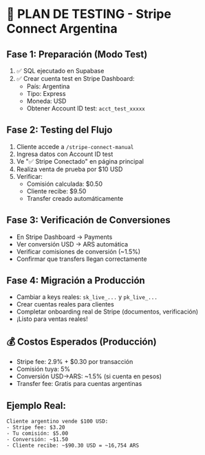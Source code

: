 # 🧪 PLAN DE TESTING - Stripe Connect Argentina

## Fase 1: Preparación (Modo Test)
1. ✅ SQL ejecutado en Supabase
2. ✅ Crear cuenta test en Stripe Dashboard:
   - País: Argentina
   - Tipo: Express
   - Moneda: USD
   - Obtener Account ID test: `acct_test_xxxxx`

## Fase 2: Testing del Flujo
1. Cliente accede a `/stripe-connect-manual`
2. Ingresa datos con Account ID test
3. Ve "✅ Stripe Conectado" en página principal
4. Realiza venta de prueba por $10 USD
5. Verificar:
   - Comisión calculada: $0.50
   - Cliente recibe: $9.50
   - Transfer creado automáticamente

## Fase 3: Verificación de Conversiones
- En Stripe Dashboard → Payments
- Ver conversión USD → ARS automática
- Verificar comisiones de conversión (~1.5%)
- Confirmar que transfers llegan correctamente

## Fase 4: Migración a Producción
- Cambiar a keys reales: `sk_live_...` y `pk_live_...`
- Crear cuentas reales para clientes
- Completar onboarding real de Stripe (documentos, verificación)
- ¡Listo para ventas reales!

## 💰 Costos Esperados (Producción)
- Stripe fee: 2.9% + $0.30 por transacción
- Comisión tuya: 5%
- Conversión USD→ARS: ~1.5% (si cuenta en pesos)
- Transfer fee: Gratis para cuentas argentinas

## Ejemplo Real:
```
Cliente argentino vende $100 USD:
- Stripe fee: $3.20
- Tu comisión: $5.00  
- Conversión: ~$1.50
- Cliente recibe: ~$90.30 USD = ~16,754 ARS
```

